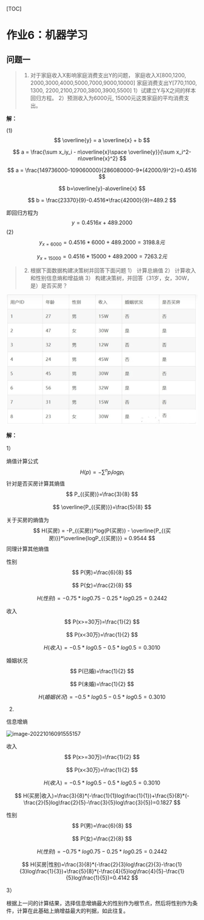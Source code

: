 [TOC]

# 作业6：机器学习

## 问题一

>1. 对于家庭收入X影响家庭消费支出Y的问题，
>家庭收入X[800,1200, 2000,3000,4000,5000,7000,9000,10000] 
>家庭消费支出Y[770,1100, 1300, 2200,2100,2700,3800,3900,5500]
>1）试建立Y与X之间的样本回归方程。
>2）预测收入为6000元, 15000元这类家庭的平均消费支出。

**解：**

(1) 
$$
\overline{y} = a \overline{x} + b
$$

$$
a = \frac{\sum x_iy_i - n\overline{x}\space \overline{y}}{\sum x_i^2-n\overline{x}^2}
$$

$$
a = \frac{149736000-109060000}{286080000-9*(42000/9)^2}=0.4516
$$

$$
b=\overline{y}-a\overline{x}
$$

$$
b = \frac{23370}{9}-0.4516*\frac{42000}{9}=489.2
$$

即回归方程为
$$
y = 0.4516x + 489.2000
$$
(2)
$$
y_{x=6000}=0.4516*6000+489.2000=3198.8元
$$

$$
y_{x=15000}=0.4516*15000+489.2000=7263.2元
$$





>2. 根据下面数据构建决策树并回答下面问题
>1）	计算总熵值
>2）	计算收入和性别信息熵和增益熵
>3）	构建决策树，并回答（31岁，女，30W，是）是否买房？ 

 ![image-20221228104319628](作业6/image-20221228104319628.png)

**解：**

1）

熵值计算公式
$$
H(p)=-\sum^np_ilogp_i
$$
针对是否买房计算其熵值
$$
P_{(买房)}=\frac{3}{8}
$$

$$
\overline{P_{(买房)}}=\frac{5}{8}
$$

关于买房的熵值为
$$
H(买房) = -P_{(买房)}*log(P(买房)) - \overline{P_{(买房)}}*\overline{logP_{(买房)}} = 0.9544
$$
同理计算其他熵值

性别
$$
P(男)=\frac{6}{8}
$$

$$
P(女)=\frac{2}{8}
$$

$$
H(性别)=-0.75*log0.75 - 0.25*log0.25=0.2442
$$

收入
$$
P(x>=30万)=\frac{1}{2}
$$

$$
P(x<30万)=\frac{1}{2}
$$

$$
H(收入)=-0.5*log0.5-0.5*log0.5=0.3010
$$



婚姻状况
$$
P(已婚)=\frac{1}{2}
$$

$$
P(未婚)=\frac{1}{2}
$$

$$
H(婚姻状况)=-0.5*log0.5-0.5*log0.5=0.3010
$$



2)

信息增熵

![image-20221016091555157](C:\Users\26326\AppData\Roaming\Typora\typora-user-images\image-20221016091555157.png)

收入
$$
P(x>=30万)=\frac{1}{2}
$$

$$
P(x<30万)=\frac{1}{2}
$$

$$
H(收入)=-0.5*log0.5-0.5*log0.5=0.3010
$$

$$
H(买房|收入)=\frac{3}{8}*(-\frac{1}{1}log\frac{1}{1})+\frac{5}{8}*(-\frac{2}{5}log\frac{2}{5}-\frac{3}{5}log\frac{3}{5})=0.1827
$$



性别
$$
P(男)=\frac{6}{8}
$$

$$
P(女)=\frac{2}{8}
$$

$$
H(性别)=-0.75*log0.75 - 0.25*log0.25=0.2442
$$

$$
H(买房|性别)=\frac{3}{8}*(-\frac{2}{3}log\frac{2}{3}-\frac{1}{3}log\frac{1}{3})+\frac{5}{8}*(-\frac{4}{5}log\frac{4}{5}-\frac{1}{5}log\frac{1}{5})=0.4142
$$

3）

根据上一问的计算结果，选择信息增熵最大的性别作为根节点，然后将性别作为条件，计算在此基础上熵增益最大的判据，如此往复。

